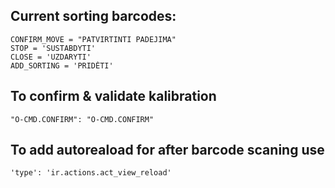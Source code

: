 ## Current sorting barcodes:

    CONFIRM_MOVE = "PATVIRTINTI PADEJIMA"
    STOP = 'SUSTABDYTI'
    CLOSE = 'UZDARYTI'
    ADD_SORTING = 'PRIDĖTI'

## To confirm & validate kalibration 
    "O-CMD.CONFIRM": "O-CMD.CONFIRM"


## To add autoreaload for after barcode scaning use 

    'type': 'ir.actions.act_view_reload'
